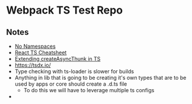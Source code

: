 # Webpack TS Test Repo

## Notes

- [No Namespaces](https://github.com/microsoft/TypeScript/issues/30994)
- [React TS Cheatsheet](https://react-typescript-cheatsheet.netlify.app/)
- [Extending createAsyncThunk in TS](https://github.com/reduxjs/redux-toolkit/issues/486)
- https://tsdx.io/
- Type checking with ts-loader is slower for builds
- Anything in lib that is going to be creating it's own types that are to be used by apps or core should create a .d.ts file
    - To do this we will have to leverage multiple ts configs
- 